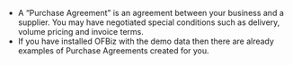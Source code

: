 - A “Purchase Agreement” is an agreement between your business and a supplier. You may have negotiated special conditions such as delivery, volume pricing and invoice terms.
- If you have installed OFBiz with the demo data then there are already examples of Purchase Agreements created for you.